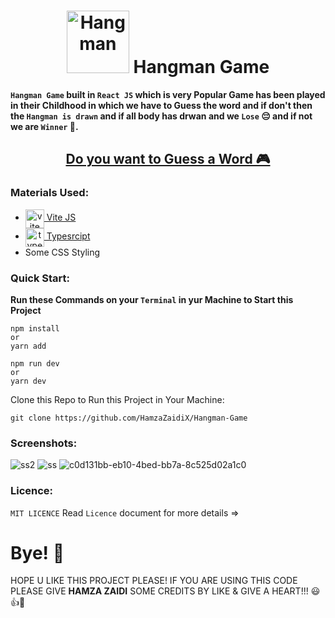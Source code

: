 <h1 align="center"><a href="https://hangman-game-shjz.vercel.app/"><img src="https://user-images.githubusercontent.com/52501040/200029377-d1fead14-5754-43a3-afa5-753be6fc4e09.png" alt="Hangman" width="100px" height="100px"/></a> Hangman Game</h1>

**`Hangman Game` built in `React JS` which is very Popular Game has been played in their Childhood in which we have to Guess the word and if don't then the `Hangman is drawn` and if all body has drwan and we `Lose` 😔 and if not we are `Winner` 🥇.** 

<h2 align="center"><a href="https://hangman-game-shjz.vercel.app/" target="_blank">Do you want to Guess a Word 🎮</a></h2>

### Materials Used:

- <a  align="center" href="https://vitejs.dev/" target="_blank"><img align="center" src="https://cdn.worldvectorlogo.com/logos/vitejs.svg" width="30px" height="30px" alt="vite js" /> Vite JS</a> 
- <a  align="center" href="https://www.typescriptlang.org/" target="_blank"><img align="center" src="https://cdn.worldvectorlogo.com/logos/typescript.svg" width="30px" height="30px" alt="typescript" /> Typesrcipt</a>
- Some CSS Styling

### Quick Start:

**Run these Commands on your `Terminal` in yur Machine to Start this Project**
```
npm install
or
yarn add
```
```
npm run dev
or
yarn dev
```
Clone this Repo to Run this Project in Your Machine:
```
git clone https://github.com/HamzaZaidiX/Hangman-Game
```

### Screenshots:

![ss2](https://user-images.githubusercontent.com/52501040/200028477-0da0f408-bec2-4d8c-a301-025e4966e47a.PNG)
![ss](https://user-images.githubusercontent.com/52501040/200028463-84a6e8bd-e771-4724-a2c7-70f1bcbed8e0.PNG)
![c0d131bb-eb10-4bed-bb7a-8c525d02a1c0](https://user-images.githubusercontent.com/52501040/200032132-759742f8-8cd6-4ed7-a541-81078f013e7e.png)

### Licence:

`MIT LICENCE` Read `Licence` document for more details =>

# Bye! 👋

HOPE U LIKE THIS PROJECT PLEASE! IF YOU ARE USING THIS CODE PLEASE GIVE **HAMZA ZAIDI** SOME CREDITS BY LIKE & GIVE A HEART!!! 😃👍💛
